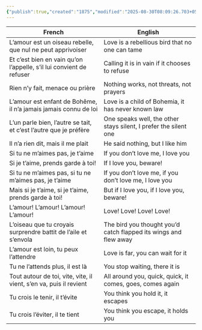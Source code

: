 ```yaml
---
{"publish":true,"created":"1875","modified":"2025-08-30T08:09:26.703+05:30","cssclasses":""}
---
```



| French                                                              | English                                                          |
| ------------------------------------------------------------------- | ---------------------------------------------------------------- |
| L’amour est un oiseau rebelle, que nul ne peut apprivoiser          | Love is a rebellious bird that no one can tame                   |
| Et c’est bien en vain qu’on l’appelle, s’il lui convient de refuser | Calling it is in vain if it chooses to refuse                    |
| Rien n’y fait, menace ou prière                                     | Nothing works, not threats, not prayers                          |
| L’amour est enfant de Bohême, il n’a jamais jamais connu de loi     | Love is a child of Bohemia, it has never known law               |
| L’un parle bien, l’autre se tait, et c’est l’autre que je préfère   | One speaks well, the other stays silent, I prefer the silent one |
| Il n’a rien dit, mais il me plait                                   | He said nothing, but I like him                                  |
| Si tu ne m’aimes pas, je t’aime                                     | If you don’t love me, I love you                                 |
| Si je t’aime, prends garde à toi!                                   | If I love you, beware!                                           |
| Si tu ne m’aimes pas, si tu ne m’aimes pas, je t’aime               | If you don’t love me, if you don’t love me, I love you           |
| Mais si je t’aime, si je t’aime, prends garde à toi!                | But if I love you, if I love you, beware!                        |
| L’amour! L’amour! L’amour! L’amour!                                 | Love! Love! Love! Love!                                          |
| L’oiseau que tu croyais surprendre battit de l’aile et s’envola     | The bird you thought you’d catch flapped its wings and flew away |
| L’amour est loin, tu peux l’attendre                                | Love is far, you can wait for it                                 |
| Tu ne l’attends plus, il est là                                     | You stop waiting, there it is                                    |
| Tout autour de toi, vite, vite, il vient, s’en va, puis il revient  | All around you, quick, quick, it comes, goes, comes again        |
| Tu crois le tenir, il t’évite                                       | You think you hold it, it escapes                                |
| Tu crois l’éviter, il te tient                                      | You think you escape, it holds you                               |
